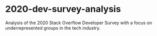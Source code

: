 # 2020-dev-survey-analysis
Analysis of the 2020 Stack Overflow Developer Survey with a focus on underrepresented groups in the tech industry.
